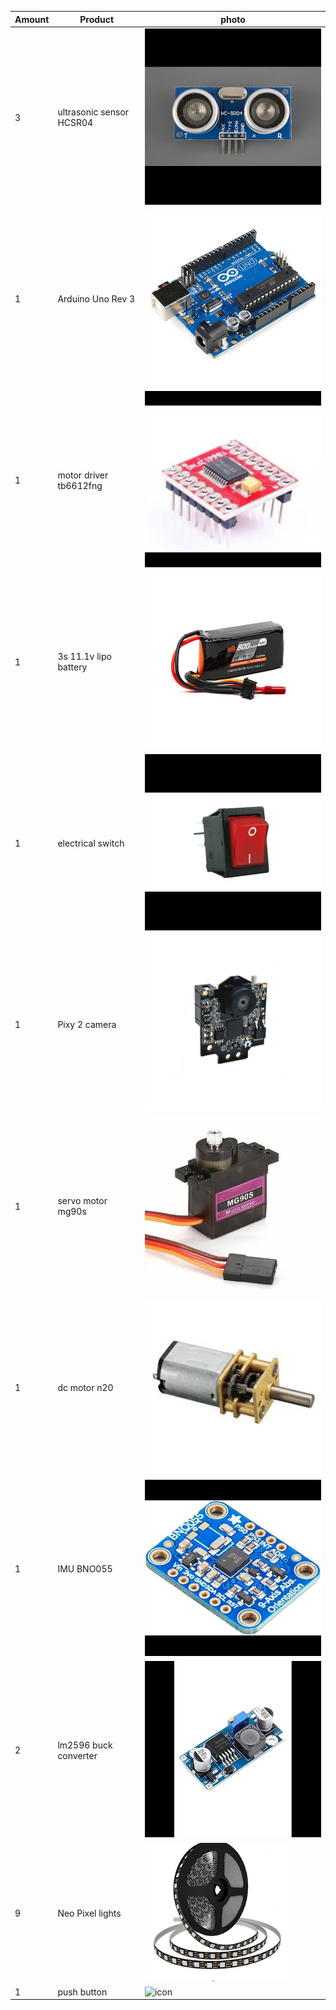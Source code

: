 | Amount | Product | photo |
| --- | --- | --- |
| 3 | ultrasonic sensor HCSR04 | ![icon](https://github.com/tecnoplasma/2EZ/blob/e085072e46f5ae8d51986880b1f5bff8410c60e8/HC-SR04-Ultrasonic-Sensor-Module-Distance-Measurement-Component-Part-Front.jpg) |
| 1 | Arduino Uno Rev 3 | ![icon](https://github.com/tecnoplasma/2EZ/blob/5506b1f0be999f8145e327840d805cd993cad019/arduino-uno-r3.jpg) |
| 1 | motor driver tb6612fng | ![icon](https://github.com/tecnoplasma/2EZ/blob/309c97cdf103ebb51d19785987fa10b4b8af9e70/download.jpg) |
| 1 | 3s 11.1v lipo battery | ![icon](https://github.com/tecnoplasma/2EZ/blob/b5a4222b4520dd244ac2ddbe63f7864c81437fbe/SPMX8003SJ50_A0_TB42ZUIQ.jpg) |
| 1 | electrical switch | ![icon](https://github.com/tecnoplasma/2EZ/blob/8b21a62cdd35be2e3952e2918667d207fb66c1bd/Rocker-Switches.jpg) |
| 1 | Pixy 2 camera | ![icon](https://github.com/tecnoplasma/2EZ/blob/537f65b4290382ada7869380bce83f3061761603/Pixy-2.jpg) |
| 1 | servo motor mg90s | ![icon](https://github.com/tecnoplasma/2EZ/blob/06445c54705181d96bdb62996eefc3bf0d14187a/mg90s-mini-metal-geared-micro-servo-motor-500x500.jpg) |
| 1 | dc motor n20 | ![icon](https://github.com/tecnoplasma/2EZ/blob/ddbbb1fa33dcf0ebb49ce9af5843378cf293f8c0/download%20(1).jpg) |
| 1 | IMU BNO055 | ![icon](https://github.com/tecnoplasma/2EZ/blob/21bd2308e062dbe802be50981914d418cc3d87fb/51qEXrfKgTL._AC_UF1000%2C1000_QL80_.jpg) |
| 2 | lm2596 buck converter | ![icon](https://github.com/tecnoplasma/2EZ/blob/dbf74b74393c21e71fe04ec1981492bfead1d781/61Rn2dXAoWL.jpg) |
| 9 | Neo Pixel lights | ![icon](https://github.com/tecnoplasma/2EZ/blob/02189fe0705cd752ce56992d37177d523c20ca83/Screenshot%202024-10-04%20183006.png) |
| 1 | push button | ![icon]() |
